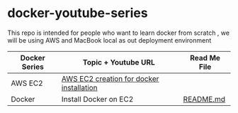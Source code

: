 # docker-youtube-series
This repo is intended for people who want to learn docker from scratch , we will be using AWS and MacBook local as out deployment environment



| Docker Series | Topic + Youtube URL | Read Me File
| ------ | ------ | ---|
| AWS EC2 | [AWS EC2 creation for docker installation](https://www.youtube.com/watch?v=-xIQZPq0XDc&t=146s) | 
| Docker | Install Docker on EC2 |  [README.md](https://github.com/gdwntheophilus/docker-youtube-series/tree/main/series-01-install-docker-on-ec2)
